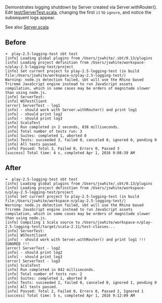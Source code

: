 Demonstrates logging shutdown by Server created via Server.withRouter(). 
Edit [test/ServerTest.scala](test/ServerTest.scala), changing the first `it` to `ignore`, and notice the subsequent logs appear.

See also
[Server.scala](https://github.com/playframework/playframework/blob/440be28c9598d4ff0957cda1367803f95f4c50a0/framework/src/play-server/src/main/scala/play/core/server/Server.scala#L71-L75)


## Before

```
➜  play-2.5-logging-test sbt test
[info] Loading global plugins from /Users/jswhite/.sbt/0.13/plugins
[info] Loading project definition from /Users/jswhite/workspace-n/play-2.5-logging-test/project
[info] Set current project to play-2.5-logging-test (in build file:/Users/jswhite/workspace-n/play-2.5-logging-test/)
Warning: node.js detection failed, sbt will use the Rhino based Trireme JavaScript engine instead to run JavaScript assets compilation, which in some cases may be orders of magnitude slower than using node.js.
[info] ServerTest:
[info] WSTestClient
[error] ServerTest - log1
[info] - should work with Server.withRouter() and print log1
[info] - should print log2
[info] - should print log3
[info] ScalaTest
[info] Run completed in 2 seconds, 838 milliseconds.
[info] Total number of tests run: 3
[info] Suites: completed 1, aborted 0
[info] Tests: succeeded 3, failed 0, canceled 0, ignored 0, pending 0
[info] All tests passed.
[info] Passed: Total 3, Failed 0, Errors 0, Passed 3
[success] Total time: 4 s, completed Apr 1, 2016 9:08:39 AM
```

## After

```
➜  play-2.5-logging-test sbt test
[info] Loading global plugins from /Users/jswhite/.sbt/0.13/plugins
[info] Loading project definition from /Users/jswhite/workspace-n/play-2.5-logging-test/project
[info] Set current project to play-2.5-logging-test (in build file:/Users/jswhite/workspace-n/play-2.5-logging-test/)
Warning: node.js detection failed, sbt will use the Rhino based Trireme JavaScript engine instead to run JavaScript assets compilation, which in some cases may be orders of magnitude slower than using node.js.
[info] Compiling 1 Scala source to /Users/jswhite/workspace-n/play-2.5-logging-test/target/scala-2.11/test-classes...
[info] ServerTest:
[info] WSTestClient
[info] - should work with Server.withRouter() and print log1 !!! IGNORED !!!
[error] ServerTest - log2
[info] - should print log2
[info] - should print log3
[error] ServerTest - log3
[info] ScalaTest
[info] Run completed in 842 milliseconds.
[info] Total number of tests run: 2
[info] Suites: completed 1, aborted 0
[info] Tests: succeeded 2, failed 0, canceled 0, ignored 1, pending 0
[info] All tests passed.
[info] Passed: Total 2, Failed 0, Errors 0, Passed 2, Ignored 1
[success] Total time: 5 s, completed Apr 1, 2016 9:12:09 AM
```